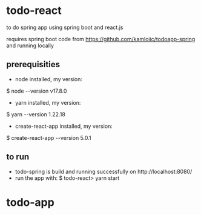 # todo-react


to do spring app using spring boot and react.js

requires spring boot code from https://github.com/kamloiic/todoapp-spring and running locally


## prerequisities

- node installed, my version:

$ node --version
v17.8.0

- yarn installed, my version:

$ yarn --version
1.22.18

- create-react-app installed, my version:

$ create-react-app --version
5.0.1


## to run

- todo-spring is build and running successfully on http://localhost:8080/
- run the app with:
  $ todo-react> yarn start

# todo-app
